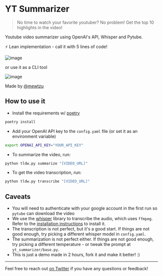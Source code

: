 # YT Summarizer

> No time to watch your favorite youtuber? No problem! Get the top 10 highlights in the video!

Youtube video summarizer using OpenAI's API, Whisper and Pytube.


⚡ Lean implementation - call it with 5 lines of code!

![image](https://user-images.githubusercontent.com/29677585/236568275-21eb224d-b8a1-4837-af68-bdb3a6f2819f.png)

or use it as a CLI tool

![image](https://user-images.githubusercontent.com/29677585/236568314-9eb8f1aa-bd35-4eb2-bece-0a2af56f1e1d.png)

Made by [@mewtzu](https://twitter.com/mewtzu)

## How to use it

- Install the requirements w/ [poetry](https://github.com/python-poetry/poetry)

```bash
poetry install
```

- Add your OpenAI API key to the `config.yaml` file (or set it as an environment variable)

```bash
export OPENAI_API_KEY="YOUR_API_KEY"
```

- To summarize the video, run:

```bash
python tldw.py summarize "[VIDEO_URL]"
```

- To get the video transcription, run:

```bash
python tldw.py transcribe "[VIDEO_URL]"
```

## Caveats

- You will need to authenticate with your google account in the first run so `pytube` can download the video
- We use the [whisper](https://github.com/openai/whisper) library to transcribe the audio, which uses `ffmpeg`. Refer to
  the [installation instructions](https://github.com/openai/whisper#setup) to install it.
- The transcription is not perfect, but it's a good start. If things are not good enough, try picking a different
  whisper model in `config.yaml`.
- The summarization is not perfect either. If things are not good enough, try picking a different temperature - or tweak
  the prompt at `yt_summarizer/base.py`.
- This is just a demo made in 2 hours, fork it and make it better! :)

-----------------
Feel free to reach out [on Twitter](https://twitter.com/mewtzu) if you have any questions or feedback!
 
